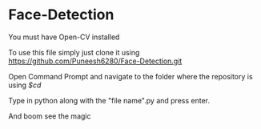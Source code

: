 # Face-Detection

You must have Open-CV installed

To use this file simply just clone it using
https://github.com/Puneesh6280/Face-Detection.git

Open Command Prompt and navigate to the folder where the repository is using 
*$cd*

Type in python along with the "file name".py and press enter.

And boom see the magic
